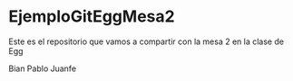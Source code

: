 # EjemploGitEggMesa2
Este es el repositorio que vamos a compartir con la mesa 2 en la clase de Egg

Bian
Pablo
Juanfe
